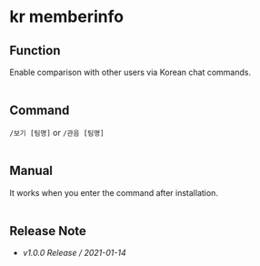# kr memberinfo

## Function
Enable comparison with other users via Korean chat commands.
<br/>
<br/>

## Command
 ``/보기 [팀명]`` or ``/관음 [팀명]``
<br/>
<br/>

## Manual
It works when you enter the command after installation.
<br/>
<br/>

## Release Note
- *v1.0.0 Release / 2021-01-14*








